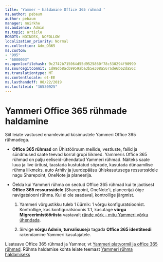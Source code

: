 ```yaml
---
title: 'Yammer — haldamine Office 365 rühmad '
ms.author: pebaum
author: pebaum
manager: mnirkhe
ms.audience: Admin
ms.topic: article
ROBOTS: NOINDEX, NOFOLLOW
localization_priority: Normal
ms.collection: Adm_O365
ms.custom:
- "995"
- "6000003"
ms.openlocfilehash: 9c2742b715064d55d9525860f78c530294f90999
ms.sourcegitcommit: 1d98db8acb9959aba3b5e308a567ade6b62da56c
ms.translationtype: MT
ms.contentlocale: et-EE
ms.lasthandoff: 08/22/2019
ms.locfileid: "36530925"
---
```

# <a name="manage-office-365-groups-in-yammer"></a>Yammeri Office 365 rühmade haldamine

Siit leiate vastused enamlevinud küsimustele Yammeri Office 365 rühmadega.

* **Office 365 rühmad** on Ühistööruum meilide, vestluste, failid ja sündmused saate teevad korral grupi liikmed. Yammeris Office 365 rühmad on palju eeliseid-ühendatud Yammeri rühmad. Näiteks saate luua ja live üritusi, taastada kustutatud sõprade, kasutada dünaamilise rühma liikmeks, auto Arhiiv ja juurdepääsu ühiskasutusega ressurssidele nagu Sharepoint, OneNote ja planeerija.

* Öelda kui Yammeri rühma on seotud Office 365 rühmad kui te jaotisest **Office 365 ressurssidele** (Sharepoint, OneNote'i, planeerija) õige navigatsiooni rühma. Kui ei ole saadaval, kontrollige järgmist.

  1. Yammeri võrgustikku tuleb 1 üürnik: 1 võrgu konfiguratsioonist. Kontrollige, kas konfiguratsioonis 1:1, kasutage **võrgu Migreerimistööriista** vastavalt [rände võrk - mitu Yammeri võrku ühendada](https://docs.microsoft.com/yammer/configure-your-yammer-network/consolidate-multiple-yammer-networks).

  2. Sirvige **võrgu Admin, turvalisuse**ja tagada **Office 365 identiteedi** rakendamine Yammeri kasutajatele.

Lisateave Office 365 rühmad ja Yammer, vt [Yammeri platvormil ja office 365 rühmad](https://docs.microsoft.com/yammer/manage-yammer-groups/yammer-and-office-365-groups?redirectSourcePath=%252fen-us%252farticle%252fYammer-and-Office-365-Groups-d8c239dc-a48b-47ab-b85e-6b4b8191a869). Rühma haldamise kohta leiate teemast [Yammeri rühma haldamiseks](https://support.office.com/article/Manage-a-group-in-Yammer-6e05c6d6-5548-4c88-89cd-e6757a514ef2)
